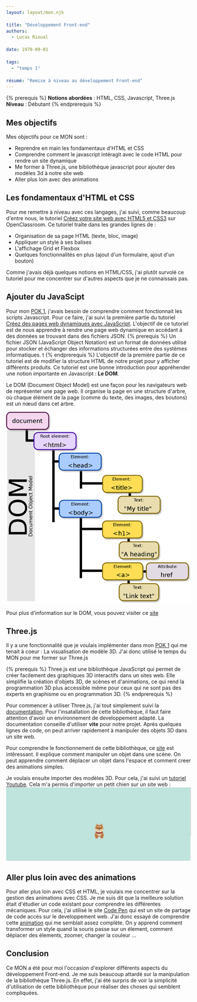 ```yaml
---
layout: layout/mon.njk

title: "Développement Front-end"
authors:
  - Lucas Rioual

date: 1970-09-01

tags: 
  - "temps 1"

résumé: "Remise à niveau au développement Front-end"
---
```



{% prerequis %}
**Notions abordées** : HTML, CSS, Javascript, Three.js
**Niveau** : Débutant
{% endprerequis %}

## Mes objectifs

Mes objectifs pour ce MON sont :

* Reprendre en main les fondamentaux d'HTML et CSS
* Comprendre comment le javascript intéragit avec le code HTML pour rendre un site dynamique
* Me former à Three.js, une bibliothèque javascript pour ajouter des modèles 3d à notre site web
* Aller plus loin avec des animations

## Les fondamentaux d'HTML et CSS

Pour me remettre à niveau avec ces langages, j'ai suivi, comme beaucoup d'entre nous, le tutoriel [Créez votre site web avec HTML5 et CSS3](https://openclassrooms.com/fr/courses/1603881-creez-votre-site-web-avec-html5-et-css3) sur OpenClassroom.
Ce tutoriel traîte dans les grandes lignes de :
* Organisation de sa page HTML (texte, bloc, image)
* Appliquer un style à ses balises
* L'affichage Grid et Flexbox
* Quelques fonctionnalités en plus  (ajout d'un formulaire, ajout d'un bouton)

Comme j'avais déjà quelques notions en HTML/CSS, j'ai plutôt survolé ce tutoriel pour me concentrer sur d'autres aspects que je ne connaissais pas. 


## Ajouter du JavaScipt

Pour mon [POK 1](../../pok/temps-1/), j'avais besoin de comprendre comment fonctionnait les scripts Javascript.
Pour ce faire, j'ai suivi la première partie du tutoriel [Créez des pages web dynamiques avec JavaScript](https://openclassrooms.com/fr/courses/7697016-creez-des-pages-web-dynamiques-avec-javascript). 
L'objectif de ce tutoriel est de nous apprendre à rendre une page web dynamique en accédant à des données se trouvant dans des fichiers JSON.
{% prerequis %}
Un fichier JSON (JavaScript Object Notation) est un format de données utilisé pour stocker et échanger des informations structurées entre des systèmes informatiques. t
{% endprerequis %}
L'objectif de la première partie de ce tutoriel est de modifier la structure HTML de notre projet pour y afficher différents produits. Ce tutoriel est une bonne introduction pour appréhender une notion importante en Javascript : **Le DOM**.

Le DOM (Document Object Model) est une façon pour les navigateurs web de représenter une page web. Il organise la page en une structure d'arbre, où chaque élément de la page (comme du texte, des images, des boutons) est un nœud dans cet arbre.

<img src="DOM.png">

Pour plus d'information sur le DOM, vous pouvez visiter ce [site](https://la-cascade.io/articles/le-dom-cest-quoi-exactement) 


## Three.js

Il y a une fonctionnalité que je voulais implémenter dans mon [POK 1](../../pok/temps-1/) qui me tenait à coeur : La visualisation de modèle 3D.
J'ai donc utilisé le temps du MON pour me former sur Three.js

{% prerequis %}
Three.js est une bibliothèque JavaScript qui permet de créer facilement des graphiques 3D interactifs dans un sites web. Elle simplifie la création d'objets 3D, de scènes et d'animations, ce qui rend la programmation 3D plus accessible même pour ceux qui ne sont pas des experts en graphisme ou en programmation 3D.
{% endprerequis %}



Pour commencer à utiliser Three.js, j'ai tout simplement suivi la [documentation](https://threejs.org/docs/index.html#manual/en/introduction/Creating-a-scene).
Pour l'insatallation de cette bibliothèque, il faut faire attention d'avoir un environnement de developpement adapté. La documentation conseille d'utiliser **vite** pour notre projet.
Après quelques lignes de code, on peut arriver rapidement à manipuler des objets 3D dans un site web.

Pour comprendre le fonctionnement de cette bibliothèque, ce [site](https://gayerie.dev/docs/js/threejs/objets_et_scene.html) est intêressant. Il explique comment manipuler un objet dans une scène. On peut apprendre comment déplacer un objet dans l'espace et comment creer des animations simples.

Je voulais ensuite importer des modèles 3D. Pour cela, j'ai suivi un [tutoriel Youtube](https://www.youtube.com/watch?v=WBe3xrV4CPM&t=233s). 
Cela m'a permis d'importer un petit chien sur un site web :
<img src="three.PNG">

## Aller plus loin avec des animations

Pour aller plus loin avec CSS et HTML, je voulais me concentrer sur la gestion des animations avec CSS. Je me suis dit que la meilleure solution était d'étudier un code existant pour comprendre les différentes mécaniques. Pour cela, j'ai utilisé le site [Code Pen](https://codepen.io) qui est un site de partage de code accès sur le developpement web. J'ai donc essayé de comprendre cette [animation](https://codepen.io/lamchang/pen/PQGQyR) qui me semblait assez complète. On y apprend comment transformer un style quand la souris passe sur un élement, comment déplacer des élements, zoomer, changer la couleur ...


## Conclusion

Ce MON a été pour moi l'occasion d'explorer différents aspects du développement Front-end. Je me suis beaucoup attardé sur la manipulation de la bibliothèque Three.js. En effet, j'ai été surpris de voir la simplicité d'utilisation de cette bibliothèque pour réaliser des choses qui semblent compliquées.